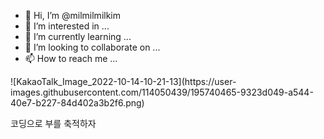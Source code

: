 - 👋 Hi, I’m @milmilmilkim
- 👀 I’m interested in ...
- 🌱 I’m currently learning ...
- 💞️ I’m looking to collaborate on ...
- 📫 How to reach me ...

<!---
milmilmilkim/milmilmilkim is a ✨ special ✨ repository because its `README.md` (this file) appears on your GitHub profile.
You can click the Preview link to take a look at your changes.
--->![KakaoTalk_Image_2022-10-14-10-21-13](https://user-images.githubusercontent.com/114050439/195740465-9323d049-a544-40e7-b227-84d402a3b2f6.png)


코딩으로 부를 축적하자
